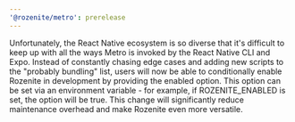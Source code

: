```yaml
---
'@rozenite/metro': prerelease
---
```


Unfortunately, the React Native ecosystem is so diverse that it's difficult to keep up with all the ways Metro is invoked by the React Native CLI and Expo. Instead of constantly chasing edge cases and adding new scripts to the "probably bundling" list, users will now be able to conditionally enable Rozenite in development by providing the enabled option. This option can be set via an environment variable - for example, if ROZENITE_ENABLED is set, the option will be true. This change will significantly reduce maintenance overhead and make Rozenite even more versatile.
